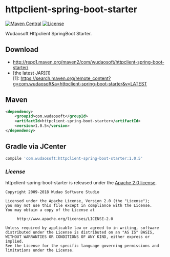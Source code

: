 # httpclient-spring-boot-starter
[![Maven Central](https://maven-badges.herokuapp.com/maven-central/com.wudaosoft/httpclient-spring-boot-starter/badge.svg)](https://maven-badges.herokuapp.com/maven-central/com.wudaosoft/httpclient-spring-boot-starter/)
[![License](https://img.shields.io/badge/license-Apache%202-4EB1BA.svg)](https://www.apache.org/licenses/LICENSE-2.0.html)

Wudaosoft Httpclient SpringBoot Starter.

## Download

- http://repo1.maven.org/maven2/com/wudaosoft/httpclient-spring-boot-starter/  
- [the latest JAR][1]  
[1]: https://search.maven.org/remote_content?g=com.wudaosoft&a=httpclient-spring-boot-starter&v=LATEST

## Maven

```xml
<dependency>
    <groupId>com.wudaosoft</groupId>
    <artifactId>httpclient-spring-boot-starter</artifactId>
    <version>1.0.5</version>
</dependency>
```
## Gradle via JCenter

``` groovy
compile 'com.wudaosoft:httpclient-spring-boot-starter:1.0.5'
```
### *License*

httpclient-spring-boot-starter is released under the [Apache 2.0 license](../LICENSE).

```
Copyright 2009-2018 Wudao Software Studio

Licensed under the Apache License, Version 2.0 (the "License");
you may not use this file except in compliance with the License.
You may obtain a copy of the License at

     http://www.apache.org/licenses/LICENSE-2.0

Unless required by applicable law or agreed to in writing, software
distributed under the License is distributed on an "AS IS" BASIS,
WITHOUT WARRANTIES OR CONDITIONS OF ANY KIND, either express or implied.
See the License for the specific language governing permissions and
limitations under the License.
```
